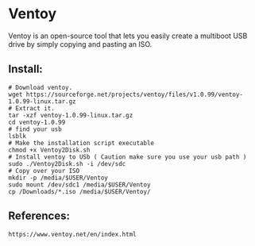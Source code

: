 Ventoy
======

Ventoy is an open-source tool that lets you easily create a multiboot USB drive by simply copying and pasting an ISO.

Install:
-------
```
# Download ventoy.
wget https://sourceforge.net/projects/ventoy/files/v1.0.99/ventoy-1.0.99-linux.tar.gz
# Extract it.
tar -xzf ventoy-1.0.99-linux.tar.gz
cd ventoy-1.0.99
# find your usb
lsblk
# Make the installation script executable
chmod +x Ventoy2Disk.sh
# Install ventoy to USb ( Caution make sure you use your usb path )
sudo ./Ventoy2Disk.sh -i /dev/sdc
# Copy over your ISO
mkdir -p /media/$USER/Ventoy
sudo mount /dev/sdc1 /media/$USER/Ventoy
cp /Downloads/*.iso /media/$USER/Ventoy/
```

References:
-----------

    https://www.ventoy.net/en/index.html
